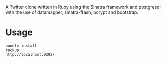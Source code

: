 A Twitter clone written in Ruby using the Sinatra framework and postgresql
with the use of datamapper, sinatra-flash, bcrypt and bootstrap.

# Usage
```
bundle install
rackup
http://localhost:9292/
```
